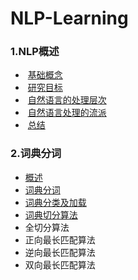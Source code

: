 # NLP-Learning


###  1.NLP概述

- ​    [基础概念](<https://github.com/huoji555/NLP-Learing/tree/master/doc/char_00.md>)
- ​    [研究目标](<https://github.com/huoji555/NLP-Learing/tree/master/doc/char_00.md>)
- ​    [自然语言的处理层次](<https://github.com/huoji555/NLP-Learing/tree/master/doc/char_00.md>)
- ​    [自然语言处理的流派](<https://github.com/huoji555/NLP-Learing/tree/master/doc/char_00.md>)
- ​    [总结](<https://github.com/huoji555/NLP-Learing/tree/master/doc/char_00.md>)



### 2.词典分词

-   [概述](<https://github.com/huoji555/NLP-Learing/tree/master/doc/char_01.md>)
-   [词典分词](<https://github.com/huoji555/NLP-Learing/tree/master/doc/char_01.md>)
-   [词典分类及加载](<https://github.com/huoji555/NLP-Learing/tree/master/doc/char_01.md>)
-   [词典切分算法](<https://github.com/huoji555/NLP-Learing/tree/master/doc/char_01.md>)
  - 全切分算法
  - 正向最长匹配算法
  - 逆向最长匹配算法
  - 双向最长匹配算法